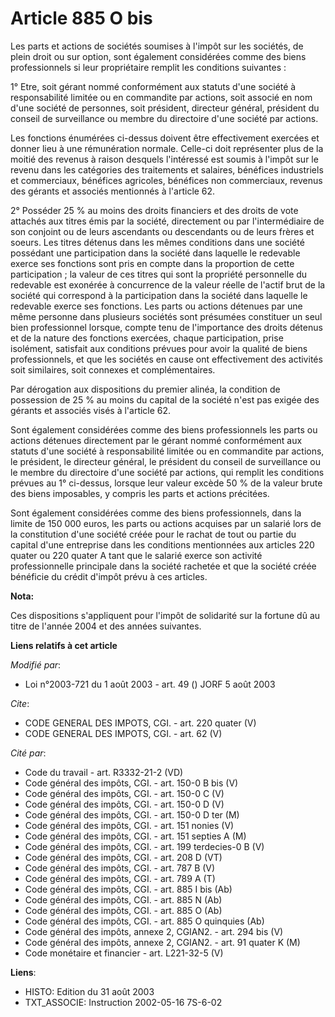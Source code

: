 # Article 885 O bis

Les parts et actions de sociétés soumises à l'impôt sur les sociétés, de plein droit ou sur option, sont également
considérées comme des biens professionnels si leur propriétaire remplit les conditions suivantes : 

1° Etre, soit gérant nommé conformément aux statuts d'une société à responsabilité limitée ou en commandite par actions, soit
associé en nom d'une société de personnes, soit président, directeur général, président du conseil de surveillance ou membre
du directoire d'une société par actions. 

Les fonctions énumérées ci-dessus doivent être effectivement exercées et donner lieu à une rémunération normale. Celle-ci
doit représenter plus de la moitié des revenus à raison desquels l'intéressé est soumis à l'impôt sur le revenu dans les
catégories des traitements et salaires, bénéfices industriels et commerciaux, bénéfices agricoles, bénéfices non commerciaux,
revenus des gérants et associés mentionnés à l'article 62. 

2° Posséder 25 % au moins des droits financiers et des droits de vote attachés aux titres émis par la société, directement ou
par l'intermédiaire de son conjoint ou de leurs ascendants ou descendants ou de leurs frères et soeurs. Les titres détenus
dans les mêmes conditions dans une société possédant une participation dans la société dans laquelle le redevable exerce ses
fonctions sont pris en compte dans la proportion de cette participation ; la valeur de ces titres qui sont la propriété
personnelle du redevable est exonérée à concurrence de la valeur réelle de l'actif brut de la société qui correspond à la
participation dans la société dans laquelle le redevable exerce ses fonctions. Les parts ou actions détenues par une même
personne dans plusieurs sociétés sont présumées constituer un seul bien professionnel lorsque, compte tenu de l'importance
des droits détenus et de la nature des fonctions exercées, chaque participation, prise isolément, satisfait aux conditions
prévues pour avoir la qualité de biens professionnels, et que les sociétés en cause ont effectivement des activités soit
similaires, soit connexes et complémentaires. 

Par dérogation aux dispositions du premier alinéa, la condition de possession de 25 % au moins du capital de la société n'est
pas exigée des gérants et associés visés à l'article 62. 

Sont également considérées comme des biens professionnels les parts ou actions détenues directement par le gérant nommé
conformément aux statuts d'une société à responsabilité limitée ou en commandite par actions, le président, le directeur
général, le président du conseil de surveillance ou le membre du directoire d'une société par actions, qui remplit les
conditions prévues au 1° ci-dessus, lorsque leur valeur excède 50 % de la valeur brute des biens imposables, y compris les
parts et actions précitées. 

Sont également considérées comme des biens professionnels, dans la limite de 150 000 euros, les parts ou actions acquises par
un salarié lors de la constitution d'une société créée pour le rachat de tout ou partie du capital d'une entreprise dans les
conditions mentionnées aux articles 220 quater ou 220 quater A tant que le salarié exerce son activité professionnelle
principale dans la société rachetée et que la société créée bénéficie du crédit d'impôt prévu à ces articles.

**Nota:**

Ces dispositions s'appliquent pour l'impôt de solidarité sur la fortune dû au titre de l'année 2004 et des années suivantes.

**Liens relatifs à cet article**

_Modifié par_:

  - Loi n°2003-721 du 1 août 2003 - art. 49 () JORF 5 août 2003

_Cite_:

  - CODE GENERAL DES IMPOTS, CGI. - art. 220 quater (V)
  - CODE GENERAL DES IMPOTS, CGI. - art. 62 (V)

_Cité par_:

  - Code du travail - art. R3332-21-2 (VD)
  - Code général des impôts, CGI. - art. 150-0 B bis (V)
  - Code général des impôts, CGI. - art. 150-0 C (V)
  - Code général des impôts, CGI. - art. 150-0 D (V)
  - Code général des impôts, CGI. - art. 150-0 D ter (M)
  - Code général des impôts, CGI. - art. 151 nonies (V)
  - Code général des impôts, CGI. - art. 151 septies A (M)
  - Code général des impôts, CGI. - art. 199 terdecies-0 B (V)
  - Code général des impôts, CGI. - art. 208 D (VT)
  - Code général des impôts, CGI. - art. 787 B (V)
  - Code général des impôts, CGI. - art. 789 A (T)
  - Code général des impôts, CGI. - art. 885 I bis (Ab)
  - Code général des impôts, CGI. - art. 885 N (Ab)
  - Code général des impôts, CGI. - art. 885 O (Ab)
  - Code général des impôts, CGI. - art. 885 O quinquies (Ab)
  - Code général des impôts, annexe 2, CGIAN2. - art. 294 bis (V)
  - Code général des impôts, annexe 2, CGIAN2. - art. 91 quater K (M)
  - Code monétaire et financier - art. L221-32-5 (V)

**Liens**:

  - HISTO: Edition du 31 août 2003
  - TXT_ASSOCIE: Instruction 2002-05-16 7S-6-02
